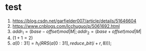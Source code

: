 # test
1. https://blog.csdn.net/garfielder007/article/details/51646604
2. https://www.cnblogs.com/lcchuguo/p/5061692.html
3. $addr_1=(base-offset) mod |M|;addr_2=(base+offset) mod |M|$
4. $(1+1=2)$
5. $a[0:31]=h_t(RRS(a[0:31], reduce$_$bit(i+r,8)));$
